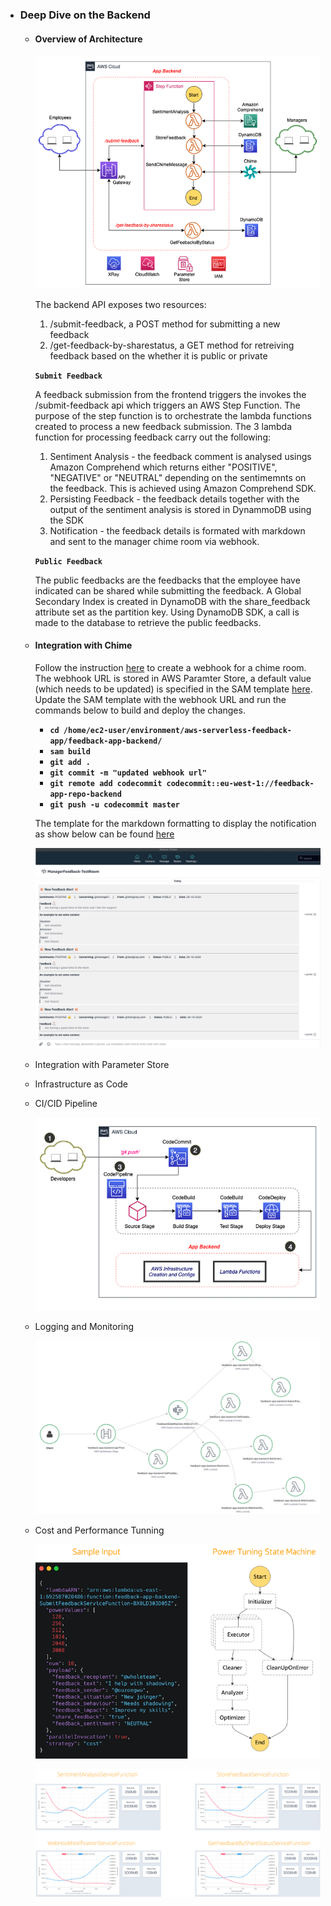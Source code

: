 - ### Deep Dive on the Backend

  - #### Overview of Architecture

    <p align="center">
        <img src="images/backend_hl.png" alt="Backend High Level Architecture"/>
    </p>

    The backend API exposes two resources:

    1. /submit-feedback, a POST method for submitting a new feedback
    2. /get-feedback-by-sharestatus, a GET method for retreiving feedback based on the whether it is public or private

    **`Submit Feedback`**

    A feedback submission from the frontend triggers the invokes the /submit-feedback api which triggers an AWS Step Function. The purpose of the step function is to orchestrate the lambda functions created to process a new feedback submission. The 3 lambda function for processing feedback carry out the following:

    1. Sentiment Analysis - the feedback comment is analysed usings Amazon Comprehend which returns either "POSITIVE", "NEGATIVE" or "NEUTRAL" depending on the sentimemnts on the feedback. This is achieved using Amazon Comprehend SDK.
    2. Persisting Feedback - the feedback details together with the output of the sentiment analysis is stored in DynammoDB using the SDK
    3. Notification - the feedback details is formated with markdown and sent to the manager chime room via webhook.

    **`Public Feedback`**

    The public feedbacks are the feedbacks that the employee have indicated can be shared while submitting the feedback. A Global Secondary Index is created in DynamoDB with the share_feedback attribute set as the partition key. Using DynamoDB SDK, a call is made to the database to retrieve the public feedbacks.

  - #### Integration with Chime

    Follow the instruction [here](https://docs.aws.amazon.com/chime/latest/ug/webhooks.html) to create a webhook for a chime room. The webhook URL is stored in AWS Paramter Store, a default value (which needs to be updated) is specified in the SAM template [here](../feedback-app-backend/template.yaml). Update the SAM template with the webhook URL and run the commands below to build and deploy the changes.

    - **`cd /home/ec2-user/environment/aws-serverless-feedback-app/feedback-app-backend/`**
    - **`sam build`**
    - **`git add .`**
    - **`git commit -m "updated webhook url"`**
    - **`git remote add codecommit codecommit::eu-west-1://feedback-app-repo-backend`**
    - **`git push -u codecommit master`**

    The template for the markdown formatting to display the notification as show below can be found [here](../feedback-app-backend/webhooknotification-service/resources/chime_message_template.txt)

    <p align="center">
        <img src="images/manager_chime_room.png" alt="Chime Room Notification"/>
    </p>

  - Integration with Parameter Store
  - Infrastructure as Code
  - CI/CID Pipeline
    <p align="center">
        <img src="images/backend_dev_pipeline.png" alt="Backend Dev Pipeline"/>
    </p>
  - Logging and Monitoring
    <p align="center">
        <img src="images/backend-x-ray-tracing.png" alt="Logging and Monitoring"/>
    </p>
  - Cost and Performance Tunning
    <p align="center">
        <img src="images/lambda_power_tunning_input.png" alt="Cost Tunning Input"/>
    </p>
    <p align="center">
        <img src="images/cost_tunning.png" alt="Cost Tunning"/>
    </p>
